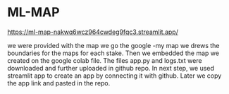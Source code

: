 # ML-MAP
https://ml-map-nakwq6wcz964cwdeg9fqc3.streamlit.app/

we were provided with the map
we go the google -my map 
we drews the boundaries for the maps for each stake.
Then we embedded the map we created on the google colab file.
The files app.py and logs.txt were downloaded and further uploaded in github repo.
In next step, we used streamlit app to create an app by connecting it with github.
Later we copy the app link and pasted in the repo.
